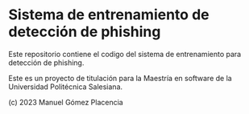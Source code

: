 # Sistema de entrenamiento de detección de phishing

Este repositorio contiene el codigo del sistema de entrenamiento para detección de phishing.

Este es un proyecto de titulación para la Maestría en software de la Universidad Politécnica
Salesiana.

(c) 2023 Manuel Gómez Placencia

